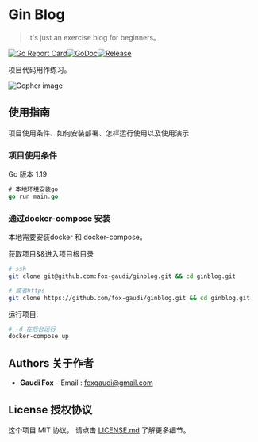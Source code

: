 # Gin Blog

> It's just an exercise blog for beginners。

[![Go Report Card](https://goreportcard.com/badge/github.com/gin-gonic/gin)](https://goreportcard.com/report/github.com/gin-gonic/gin)[![GoDoc](https://pkg.go.dev/badge/github.com/gin-gonic/gin?status.svg)](https://pkg.go.dev/github.com/gin-gonic/gin?tab=doc)[![Release](https://img.shields.io/github/release/gin-gonic/gin.svg?style=flat-square)](https://github.com/gin-gonic/gin/releases)



项目代码用作练习。

![Gopher image](https://golang.org/doc/gopher/fiveyears.jpg)

## 使用指南

项目使用条件、如何安装部署、怎样运行使用以及使用演示

### 项目使用条件

Go 版本 1.19

```go
# 本地环境安装go
go run main.go
```

### 通过docker-compose 安装

本地需要安装docker 和 docker-compose。

获取项目&&进入项目根目录

```sh
# ssh
git clone git@github.com:fox-gaudi/ginblog.git && cd ginblog.git

# 或者https
git clone https://github.com/fox-gaudi/ginblog.git && cd ginblog.git
```

运行项目:

```sh
# -d 在后台运行
docker-compose up
```

## Authors 关于作者

* **Gaudi Fox** - Email : foxgaudi@gmail.com

## License 授权协议

这个项目 MIT 协议， 请点击 [LICENSE.md](LICENSE.md) 了解更多细节。
